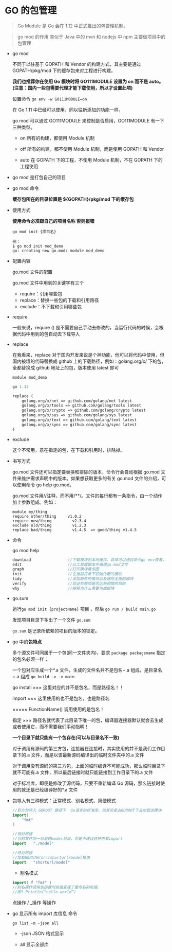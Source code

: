 # GO 的包管理

> Go Module 是 Go 会在 1.12 中正式推出的包管理机制。

> go mod 的作用 类似于 Java 中的 mvn 和 nodejs 中 npm 主要做项目中的包管理

- go mod

  不同于以往基于 GOPATH 和 Vendor 的构建方式，其主要是通过 GOPATH/pkg/mod 下的缓存包来对工程进行构建。

  **我们也推荐你在使用 Go 模块时将 GO111MODULE 设置为 on 而不是 auto。(注意：国内一些包需要代理才能下载使用，所以才设置此项)**

  设置命令 `go env -w GO111MODULE=on`

  在 Go 1.11 中已经可以使用，同以往新添加的功能一样，

  go mod 可以通过 GO111MODULE 来控制是否启用，GO111MODULE 有一下三种类型。

  - on 所有的构建，都使用 Module 机制

  - off 所有的构建，都不使用 Module 机制，而是使用 GOPATH 和 Vendor

  - auto 在 GOPATH 下的工程，不使用 Module 机制，不在 GOPATH 下的工程使用

- go mod 是打包自己的项目

- go mod 命令

  **缓存包所在的目录位置是 \${GOPATH}/pkg/mod 下的缓存包**

- 使用方式


    **使用命令必须跟自己的项目名称 否则报错**
    ```
    go mod init {项目名}

    例：
    $ go mod init mod_demo
    go: creating new go.mod: module mod_demo
    ```

- 配置内容

  go.mod 文件的配置

  go.mod 文件中用到的关键字有三个

  - require：引用哪些包
  - replace：替换一些包的下载和引用路径
  - exclude：不下载和引用哪些包

- require

  一般来说，require () 是不需要自己手动去修改的，当运行代码的时候，会根据代码中用到的包自动去下载导入

- replace

  在我看来，replace 对于国内开发来说是个神功能，他可以将代码中使用，但国内被墙的代码替换成 github 上的下载路径，例如：golang.org/x/ 下的包，全都替换成 github 地址上的包，版本使用 latest 即可

  ```go.mod
  module mod_demo

  go 1.12

  replace (
      golang.org/x/net => github.com/golang/net latest
      golang.org/x/tools => github.com/golang/tools latest
      golang.org/x/crypto => github.com/golang/crypto latest
      golang.org/x/sys => github.com/golang/sys latest
      golang.org/x/text => github.com/golang/text latest
      golang.org/x/sync => github.com/golang/sync latest
  )
  ```

- exclude

  这个不常用，意在指定的包，在下载和引用时，排除掉。

- 书写方式

  go.mod 文件还可以指定要替换和排除的版本，命令行会自动根据 go.mod 文件来维护需求声明中的版本。如果想获取更多的有关 go.mod 文件的介绍，可以使用命令 go help go.mod。

  go.mod 文件用//注释，而不用/\*\*/。文件的每行都有一条指令，由一个动作加上参数组成。例如：

  ```
  module my/thing
  require other/thing     v1.0.2
  require new/thing 		v2.3.4
  exclude old/thing 		v1.2.3
  replace bad/thing 		v1.4.5 	=> good/thing v1.4.5
  ```

- 命令

  go mod help

  ```go
  download                //下载模块到本地缓存，具体可以通过命令go env查看，其中环境变量GOCACHE就是缓存的地址，如果该文件夹的内容太大，可以通过命令go clean -cache
  edit                    //从工具或脚本中编辑go.mod文件
  graph                   //打印模块需求图
  init                    //在当前目录下初始化新的模块
  tidy                    //添加缺失的模块以及移除无用的模块
  verify                  //验证依赖项是否达到预期的目的
  why                     //解释为什么需要包或模块
  ```

- go.sum

  运行`go mod init {projectName}` 项目 ，然后 `go run / build main.go`

  发现项目目录下多出了一个文件 `go.sum`

  `go.sum` 是记录所依赖的项目的版本的锁定。

- go 中的**包特点**

  多个源文件可同属于一个包(同一文件夹内)，要求 `package packagename` 指定的包名必须一样；

  一个包对应生成一个\*.a 文件，生成的文件名并不是包名+.a 组成，是目录名+.a 组成 `go build -x -v main`

  go install ××× 这里对应的并不是包名，而是路径名！！

  import ××× 这里使用的也不是包名，也是路径名

  ×××××.FunctionName() 调用使用的是包名！

  指定 ××× 路径名就代表了此目录下唯一的包，编译器连接器默认就会去生成或者使用它，而不需要我们手动指明！

  **一个目录下就只能有一个包存在(可以与目录名不一致)**

  对于调用有源码的第三方包，连接器在连接时，其实使用的并不是我们工作目录下的.a 文件，而是以该最新源码编译出的临时文件夹中的.a 文件

  对于调用没有源码的第三方包，上面的临时编译不可能成功，那么临时目录下就不可能有.a 文件，所以最后链接时就只能链接到工作目录下的.a 文件

  对于标准库，即便是修改了源代码，只要不重新编译 Go 源码，那么链接时使用的就还是已经编译好的\*.a 文件

* 包导入有三种模式：正常模式、别名模式、简便模式


    ```go
    //官方包导入 GOROOT 路径下  Go语言的标准库，他其实是去GOROOT下去加载该模块
    import(
        "fmt"
    )

    //相对路径
    //当前文件同一目录的model目录，但是不建议这种方式import
    import   "./model"

    //绝对路径
    //加载GOPATH/src/shorturl/model模块
    import   "shorturl/model"
    ```
    - 别名模式
    ```go
    import( f "fmt" )
    //别名操作调用包函数时前缀变成了重命名的前缀，
    //即f.Println(“hello world”)
    ```

     点操作 / _操作 等操作

- go 显示所有 import 库信息 命令

  `go list -m -json all`

  - -json JSON 格式显示

  - all 显示全部库
